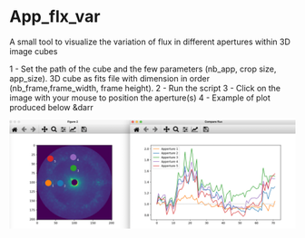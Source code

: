 # App_flx_var

A small tool to visualize the variation of flux in different apertures within 3D image cubes



1 - Set the path of the cube and the few parameters (nb_app, crop size, app_size). 3D cube as fits file with dimension in order (nb_frame,frame_width, frame height).
2 - Run the script
3 - Click on the image with your mouse to position the aperture(s) 
4 - Example of plot produced below &darr

![exemple](demo.png)